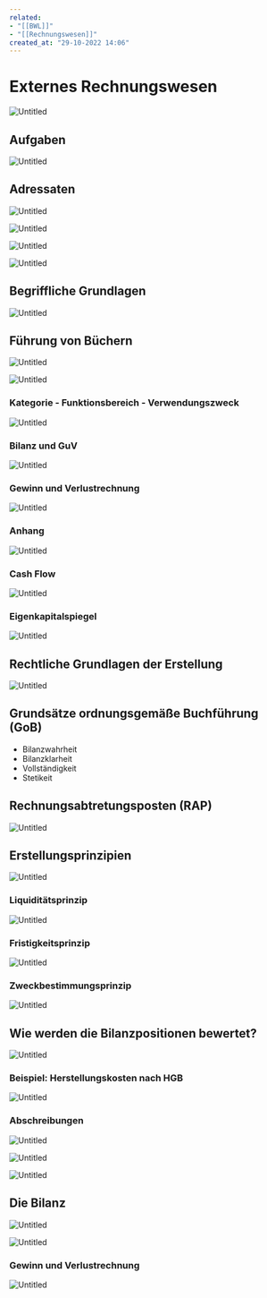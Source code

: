 ```yaml
---
related:
- "[[BWL]]"
- "[[Rechnungswesen]]"
created_at: "29-10-2022 14:06"
---
```



# Externes Rechnungswesen

![Untitled](Files/Untitled%2044.png)

## Aufgaben

![Untitled](Untitled%201%202.png)

## Adressaten

![Untitled](Untitled%202%202.png)

![Untitled](Untitled%203%202.png)

![Untitled](Untitled%204%202.png)

![Untitled](Untitled%205%202.png)

## Begriffliche Grundlagen

![Untitled](Untitled%206%202.png)

## Führung von Büchern

![Untitled](Untitled%207%202.png)

![Untitled](Untitled%208%202.png)

### Kategorie - Funktionsbereich - Verwendungszweck

![Untitled](Untitled%209%202.png)

### Bilanz und GuV

![Untitled](Untitled%2010%202.png)

### Gewinn und Verlustrechnung

![Untitled](Untitled%2011%202.png)

### Anhang

![Untitled](Untitled%2012%202.png)

### Cash Flow

![Untitled](Untitled%2013%202.png)

### Eigenkapitalspiegel

![Untitled](Untitled%2014%202.png)

## Rechtliche Grundlagen der Erstellung

![Untitled](Untitled%2015%202.png)

## Grundsätze ordnungsgemäße Buchführung (GoB)

- Bilanzwahrheit
- Bilanzklarheit
- Vollständigkeit
- Stetikeit

## Rechnungsabtretungsposten (RAP)

![Untitled](Untitled%2016%202.png)

## Erstellungsprinzipien

![Untitled](Untitled%2017%202.png)

### Liquiditätsprinzip

![Untitled](Untitled%2018%202.png)

### Fristigkeitsprinzip

![Untitled](Untitled%2019%202.png)

### Zweckbestimmungsprinzip

![Untitled](Untitled%2020%202.png)

## Wie werden die Bilanzpositionen bewertet?

![Untitled](Untitled%2021%202.png)

### Beispiel: Herstellungskosten nach HGB

![Untitled](Untitled%2022%202.png)

### Abschreibungen

![Untitled](Untitled%2023%202.png)

![Untitled](Untitled%2024%202.png)

![Untitled](Untitled%2025%202.png)

## Die Bilanz

![Untitled](Untitled%2026%202.png)

![Untitled](Untitled%2027%202.png)

### Gewinn und Verlustrechnung

![Untitled](Untitled%2028%202.png)